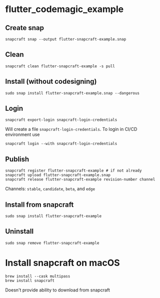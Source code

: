# flutter_codemagic_example


## Create snap

    snapcraft snap --output flutter-snapcraft-example.snap

## Clean

    snapcraft clean flutter-snapcraft-example -s pull

## Install (without codesigning)

    sudo snap install flutter-snapcraft-example.snap --dangerous

## Login

    snapcraft export-login snapcraft-login-credentials

Will create a file `snapcraft-login-credentials`. To login in CI/CD environment use

    snapcraft login --with snapcraft-login-credentials

## Publish

    snapcraft register flutter-snapcraft-example # if not already
    snapcraft upload flutter-snapcraft-example.snap
    snapcraft release flutter-snapcraft-example revision-number channel
    
 
Channels: `stable`, `candidate`, `beta`, and `edge`

## Install from snapcraft

    sudo snap install flutter-snapcraft-example

## Uninstall

    sudo snap remove flutter-snapcraft-example

# Install snapcraft on macOS

    brew install --cask multipass
    brew install snapcraft

Doesn't provide ability to download from snapcraft
